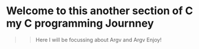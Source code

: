 # Welcome to this another section of C my C programming Journney
> > Here I will be focussing about Argv and Argv
> Enjoy!
